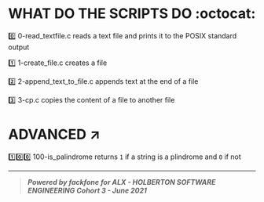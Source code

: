# WHAT DO THE SCRIPTS DO :octocat:

:zero: 0-read_textfile.c reads a text file and prints it to the POSIX standard output

:one: 1-create_file.c creates a file

:two: 2-append_text_to_file.c appends text at the end of a file

:three: 3-cp.c copies the content of a file to another file

# ADVANCED :arrow_upper_right:

:one::zero::zero: 100-is_palindrome returns `1` if a string is a plindrome and `0` if not


******************************************************************************
> ***Powered by *fackfone* for ALX - HOLBERTON SOFTWARE ENGINEERING Cohort 3 - June 2021***
